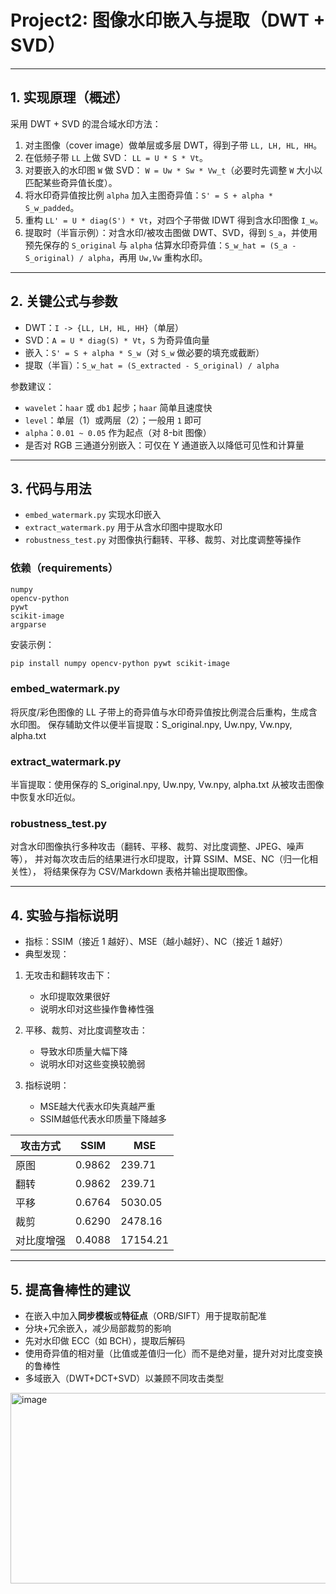 # Project2: 图像水印嵌入与提取（DWT + SVD）


---

## 1. 实现原理（概述）

采用 DWT + SVD 的混合域水印方法：

1. 对主图像（cover image）做单层或多层 DWT，得到子带 `LL, LH, HL, HH`。
2. 在低频子带 `LL` 上做 SVD： `LL = U * S * Vt`。
3. 对要嵌入的水印图 `W` 做 SVD： `W = Uw * Sw * Vw_t`（必要时先调整 `W` 大小以匹配某些奇异值长度）。
4. 将水印奇异值按比例 `alpha` 加入主图奇异值：`S' = S + alpha * S_w_padded`。
5. 重构 `LL' = U * diag(S') * Vt`，对四个子带做 IDWT 得到含水印图像 `I_w`。
6. 提取时（半盲示例）：对含水印/被攻击图做 DWT、SVD，得到 `S_a`，并使用预先保存的 `S_original` 与 `alpha` 估算水印奇异值：`S_w_hat = (S_a - S_original) / alpha`，再用 `Uw,Vw` 重构水印。

---

## 2. 关键公式与参数

* DWT：`I -> {LL, LH, HL, HH}`（单层）
* SVD：`A = U * diag(S) * Vt`，`S` 为奇异值向量
* 嵌入：`S' = S + alpha * S_w`（对 `S_w` 做必要的填充或截断）
* 提取（半盲）：`S_w_hat = (S_extracted - S_original) / alpha`

参数建议：

* `wavelet`：`haar` 或 `db1` 起步；`haar` 简单且速度快
* `level`：单层（1）或两层（2）；一般用 `1` 即可
* `alpha`：`0.01 ~ 0.05` 作为起点（对 8-bit 图像）
* 是否对 RGB 三通道分别嵌入：可仅在 Y 通道嵌入以降低可见性和计算量

---

## 3. 代码与用法

- `embed_watermark.py` 实现水印嵌入
- `extract_watermark.py` 用于从含水印图中提取水印
- `robustness_test.py` 对图像执行翻转、平移、裁剪、对比度调整等操作
  
### 依赖（requirements）

```text
numpy
opencv-python
pywt
scikit-image
argparse
```

安装示例：

```bash
pip install numpy opencv-python pywt scikit-image
```

### embed\_watermark.py


将灰度/彩色图像的 LL 子带上的奇异值与水印奇异值按比例混合后重构，生成含水印图。
保存辅助文件以便半盲提取：S_original.npy, Uw.npy, Vw.npy, alpha.txt



### extract\_watermark.py


半盲提取：使用保存的 S_original.npy, Uw.npy, Vw.npy, alpha.txt
从被攻击图像中恢复水印近似。



### robustness\_test.py



对含水印图像执行多种攻击（翻转、平移、裁剪、对比度调整、JPEG、噪声等），
并对每次攻击后的结果进行水印提取，计算 SSIM、MSE、NC（归一化相关性），
将结果保存为 CSV/Markdown 表格并输出提取图像。


---

## 4. 实验与指标说明

* 指标：SSIM（接近 1 越好）、MSE（越小越好）、NC（接近 1 越好）
* 典型发现：
1. 无攻击和翻转攻击下：
   - 水印提取效果很好
   - 说明水印对这些操作鲁棒性强

2. 平移、裁剪、对比度调整攻击：
   - 导致水印质量大幅下降
   - 说明水印对这些变换较脆弱

3. 指标说明：
   - MSE越大代表水印失真越严重
   - SSIM越低代表水印质量下降越多

| 攻击方式       | SSIM    | MSE       |
|----------------|---------|-----------|
| 原图           | 0.9862  | 239.71    |
| 翻转           | 0.9862  | 239.71    |
| 平移           | 0.6764  | 5030.05   |
| 裁剪           | 0.6290  | 2478.16   |
| 对比度增强     | 0.4088  | 17154.21  |

---

## 5. 提高鲁棒性的建议

* 在嵌入中加入**同步模板**或**特征点**（ORB/SIFT）用于提取前配准
* 分块+冗余嵌入，减少局部裁剪的影响
* 先对水印做 ECC（如 BCH），提取后解码
* 使用奇异值的相对量（比值或差值归一化）而不是绝对量，提升对对比度变换的鲁棒性
* 多域嵌入（DWT+DCT+SVD）以兼顾不同攻击类型




<img width="906" height="305" alt="image" src="https://github.com/user-attachments/assets/b1323f06-de73-4a7a-b546-10d507e6c04c" />


